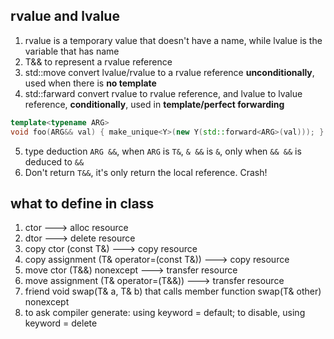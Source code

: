 ## rvalue and lvalue
1. rvalue is a temporary value that doesn't have a name, while lvalue is the variable that has name
2. T&& to represent a rvalue reference
3. std::move convert lvalue/rvalue to a rvalue reference **unconditionally**, used when there is **no template**
4. std::farward convert rvalue to rvalue reference, and lvalue to lvalue reference, 
   **conditionally**, used in **template/perfect forwarding**

```c++
template<typename ARG>
void foo(ARG&& val) { make_unique<Y>(new Y(std::forward<ARG>(val))); }
```

5. type deduction `ARG &&`, when `ARG` is `T&`, `& &&` is `&`, only when `&& &&` is deduced to `&&`
6. Don't return `T&&`, it's only return the local reference. Crash! 

## what to define in class
1. ctor   ---> alloc resource
2. dtor   ---> delete resource
3. copy ctor (const T&)  ---> copy resource
4. copy assignment (T& operator=(const T&)) ---> copy resource 
5. move ctor (T&&) nonexcept  ---> transfer resource
6. move assignment (T& operator=(T&&)) ---> transfer resource
7. friend void swap(T& a, T& b) that calls member function swap(T& other) nonexcept
8. to ask compiler generate: using keyword = default; to disable, using keyword = delete
